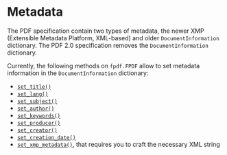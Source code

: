 # Metadata #

The PDF specification contain two types of metadata, the newer XMP
(Extensible Metadata Platform, XML-based) and older `DocumentInformation` dictionary.
The PDF 2.0 specification removes the `DocumentInformation` dictionary.

Currently, the following methods on `fpdf.FPDF` allow to set metadata information
in the `DocumentInformation` dictionary:

- [`set_title()`](https://py-pdf.github.io/fpdf2/fpdf/fpdf.html#fpdf.fpdf.FPDF.set_title)
- [`set_lang()`](https://py-pdf.github.io/fpdf2/fpdf/fpdf.html#fpdf.fpdf.FPDF.set_lang)
- [`set_subject()`](https://py-pdf.github.io/fpdf2/fpdf/fpdf.html#fpdf.fpdf.FPDF.set_subject)
- [`set_author()`](https://py-pdf.github.io/fpdf2/fpdf/fpdf.html#fpdf.fpdf.FPDF.set_author)
- [`set_keywords()`](https://py-pdf.github.io/fpdf2/fpdf/fpdf.html#fpdf.fpdf.FPDF.set_keywords)
- [`set_producer()`](https://py-pdf.github.io/fpdf2/fpdf/fpdf.html#fpdf.fpdf.FPDF.set_producer)
- [`set_creator()`](https://py-pdf.github.io/fpdf2/fpdf/fpdf.html#fpdf.fpdf.FPDF.set_creator)
- [`set_creation_date()`](https://py-pdf.github.io/fpdf2/fpdf/fpdf.html#fpdf.fpdf.FPDF.set_creation_date)
- [`set_xmp_metadata()`](https://py-pdf.github.io/fpdf2/fpdf/fpdf.html#fpdf.fpdf.FPDF.set_xmp_metadata), that requires you to craft the necessary XML string
